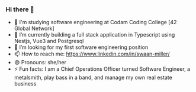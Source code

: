 ### Hi there 👋

- :book: I'm studying software engineering at Codam Coding College [42 Global Network]
- 🌱 I’m currently building a full stack application in Typescript using Nestjs, Vue3 and Postgresql
- :eyes: I’m looking for my first software engineering position
- 📫 How to reach me: https://www.linkedin.com/in/swaan-miller/
- 😄 Pronouns: she/her
- ⚡ Fun facts: I am a Chief Operations Officer turned Software Engineer, a metalsmith, play bass in a band, and manage my own real estate business 
